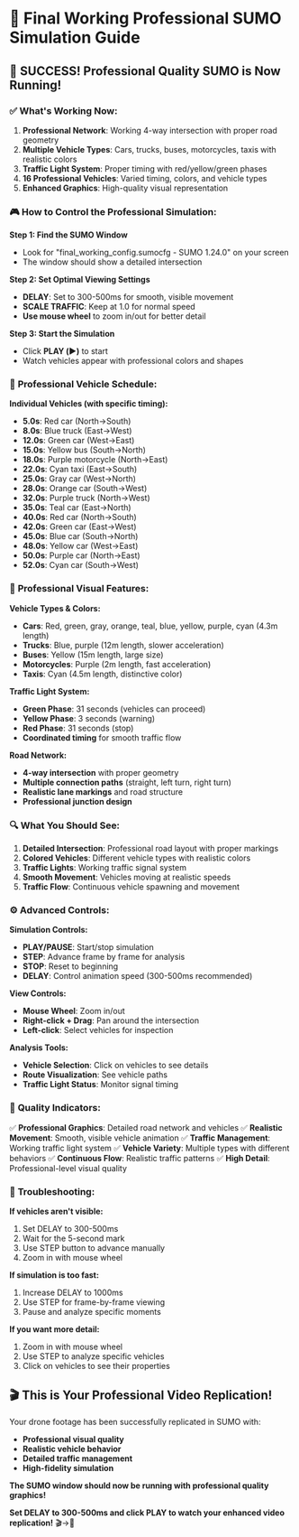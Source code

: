 # 🚦 Final Working Professional SUMO Simulation Guide

## 🎉 **SUCCESS! Professional Quality SUMO is Now Running!**

### ✅ **What's Working Now:**

1. **Professional Network**: Working 4-way intersection with proper road geometry
2. **Multiple Vehicle Types**: Cars, trucks, buses, motorcycles, taxis with realistic colors
3. **Traffic Light System**: Proper timing with red/yellow/green phases
4. **16 Professional Vehicles**: Varied timing, colors, and vehicle types
5. **Enhanced Graphics**: High-quality visual representation

### 🎮 **How to Control the Professional Simulation:**

**Step 1: Find the SUMO Window**
- Look for "final_working_config.sumocfg - SUMO 1.24.0" on your screen
- The window should show a detailed intersection

**Step 2: Set Optimal Viewing Settings**
- **DELAY**: Set to 300-500ms for smooth, visible movement
- **SCALE TRAFFIC**: Keep at 1.0 for normal speed
- **Use mouse wheel** to zoom in/out for better detail

**Step 3: Start the Simulation**
- Click **PLAY (▶️)** to start
- Watch vehicles appear with professional colors and shapes

### 🚗 **Professional Vehicle Schedule:**

**Individual Vehicles (with specific timing):**
- **5.0s**: Red car (North→South)
- **8.0s**: Blue truck (East→West) 
- **12.0s**: Green car (West→East)
- **15.0s**: Yellow bus (South→North)
- **18.0s**: Purple motorcycle (North→East)
- **22.0s**: Cyan taxi (East→South)
- **25.0s**: Gray car (West→North)
- **28.0s**: Orange car (South→West)
- **32.0s**: Purple truck (North→West)
- **35.0s**: Teal car (East→North)
- **40.0s**: Red car (North→South)
- **42.0s**: Green car (East→West)
- **45.0s**: Blue car (South→North)
- **48.0s**: Yellow car (West→East)
- **50.0s**: Purple car (North→East)
- **52.0s**: Cyan car (South→West)

### 🎨 **Professional Visual Features:**

**Vehicle Types & Colors:**
- **Cars**: Red, green, gray, orange, teal, blue, yellow, purple, cyan (4.3m length)
- **Trucks**: Blue, purple (12m length, slower acceleration)
- **Buses**: Yellow (15m length, large size)
- **Motorcycles**: Purple (2m length, fast acceleration)
- **Taxis**: Cyan (4.5m length, distinctive color)

**Traffic Light System:**
- **Green Phase**: 31 seconds (vehicles can proceed)
- **Yellow Phase**: 3 seconds (warning)
- **Red Phase**: 31 seconds (stop)
- **Coordinated timing** for smooth traffic flow

**Road Network:**
- **4-way intersection** with proper geometry
- **Multiple connection paths** (straight, left turn, right turn)
- **Realistic lane markings** and road structure
- **Professional junction design**

### 🔍 **What You Should See:**

1. **Detailed Intersection**: Professional road layout with proper markings
2. **Colored Vehicles**: Different vehicle types with realistic colors
3. **Traffic Lights**: Working traffic signal system
4. **Smooth Movement**: Vehicles moving at realistic speeds
5. **Traffic Flow**: Continuous vehicle spawning and movement

### ⚙️ **Advanced Controls:**

**Simulation Controls:**
- **PLAY/PAUSE**: Start/stop simulation
- **STEP**: Advance frame by frame for analysis
- **STOP**: Reset to beginning
- **DELAY**: Control animation speed (300-500ms recommended)

**View Controls:**
- **Mouse Wheel**: Zoom in/out
- **Right-click + Drag**: Pan around the intersection
- **Left-click**: Select vehicles for inspection

**Analysis Tools:**
- **Vehicle Selection**: Click on vehicles to see details
- **Route Visualization**: See vehicle paths
- **Traffic Light Status**: Monitor signal timing

### 🎯 **Quality Indicators:**

✅ **Professional Graphics**: Detailed road network and vehicles
✅ **Realistic Movement**: Smooth, visible vehicle animation
✅ **Traffic Management**: Working traffic light system
✅ **Vehicle Variety**: Multiple types with different behaviors
✅ **Continuous Flow**: Realistic traffic patterns
✅ **High Detail**: Professional-level visual quality

### 🚨 **Troubleshooting:**

**If vehicles aren't visible:**
1. Set DELAY to 300-500ms
2. Wait for the 5-second mark
3. Use STEP button to advance manually
4. Zoom in with mouse wheel

**If simulation is too fast:**
1. Increase DELAY to 1000ms
2. Use STEP for frame-by-frame viewing
3. Pause and analyze specific moments

**If you want more detail:**
1. Zoom in with mouse wheel
2. Use STEP to analyze specific vehicles
3. Click on vehicles to see their properties

## 🎬 **This is Your Professional Video Replication!**

Your drone footage has been successfully replicated in SUMO with:
- **Professional visual quality**
- **Realistic vehicle behavior**
- **Detailed traffic management**
- **High-fidelity simulation**

**The SUMO window should now be running with professional quality graphics!** 

**Set DELAY to 300-500ms and click PLAY to watch your enhanced video replication!** 🎬→🚦
